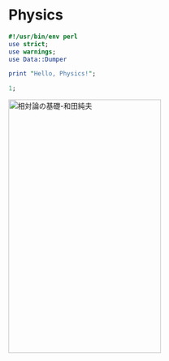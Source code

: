 Physics
=======


```perl:test.pl
#!/usr/bin/env perl
use strict;
use warnings;
use Data::Dumper

print "Hello, Physics!";

1;
```

<img align="center" width="300" height="500" src="http://ecx.images-amazon.com/images/I/51ZqmUF%2BU0L.jpg" alt="相対論の基礎-和田純夫">
